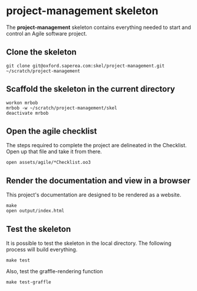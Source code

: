 # project-management skeleton

The **project-management** skeleton contains everything needed to start and control an Agile software project.

## Clone the skeleton

    git clone git@oxford.saperea.com:skel/project-management.git ~/scratch/project-management

## Scaffold the skeleton in the current directory

    workon mrbob
    mrbob -w ~/scratch/project-management/skel
    deactivate mrbob

## Open the agile checklist

The steps required to complete the project are delineated in the Checklist.  Open up that file and take it from there.

    open assets/agile/*Checklist.oo3

## Render the documentation and view in a browser

This project's documentation are designed to be rendered as a website.

    make
    open output/index.html

## Test the skeleton

It is possible to test the skeleton in the local directory.  The following process will build everything.

    make test

Also, test the graffle-rendering function

    make test-graffle


